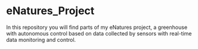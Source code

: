 # eNatures_Project
 In this repository you will find parts of my eNatures project, a greenhouse with autonomous control based on data collected by sensors with real-time data monitoring and control.
